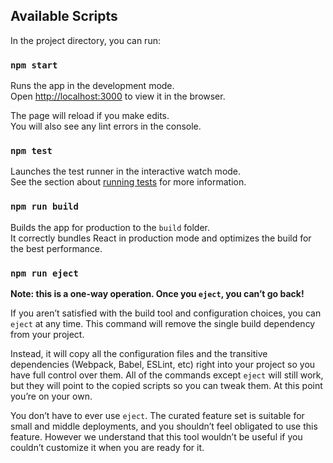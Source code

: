 <!-- !!!!项目应用开发笔记!!!! -->

<!--一、项目准备 -->
<!--
1. 项目介绍
2. 技术选型
3. 前端路由
4. API/接口
 -->

 <!-- 二. 环境搭建与验证 -->
<!-- 
1.脚手架搭建项目，初始化环境 ，git管理
-- 脚手架搭建
-- npm start验证
2.服务器后台搭建，初始化app.js及路由管理 
--express框架下载+body-parser解析post请求模块下载
--app.js和router.js初始化
--nodemon app.js验证
1. mongodb数据库和mogoose模块引入，使用node操作mondogb数据库
-- mongodb下载启动服务
-- mongoose模块下载
-- 初始化环境
-- 操作数据库验证
4. 前后台简单交互验证 
-- axios请求封装
-- 注意：可能会碰到跨域请求返错，需要在后端设置:--可以总结记入踩坑笔记
res.setHeader("Access-Control-Allow-Origin","*")
除此之外，还有JSONP，HTTP Proxy代理的方式，需要知晓
5. 基本目录设计,normalize.css样式管理
6. 引入antd(可选,按需引入样式（优化，可记录笔记）和自定义主题)，引入router路由管理
 -->

 <!-- 三. 项目login模块设计及开发 -->
<!--
1. 静态界面设计，引入antd From表单样式
--如何使该背景图片大小也实现响应式 ？?--问题
--原网站优化：输入邮箱时校验是否为邮箱

2. 难点：表单验证（规则的声明式验证rules+自定义验证validator，和点击提交时验证；）
可继续搜索其他普通实现方式，并总结计入笔记

3. 重点：表单数据收集 ()
4. 表单提交 (POST请求，携带请求体参数)
--后台处理POST请求有问题，待修复；暂时先使用GET请求，并且可以实现校验的功能
5. 前后台交互：
API文档（平台接口+应用接口）
容联云通讯平台短信发送接口
postman工具测试接口（需下载）
ajax/axios网络请求模块封装,后台返回的是JSON数据
跨域请求处理方式
优化：async/await优化请求模块，以同步编码方式实现异步流程，不再使用then来解析！--注意catch捕获异常
优化：异常的统一处理：在封装请求模块时即进行捕获，新建Promise对象，使用antd的message.error来获取
登录请求成功：message.success，然后跳转到管理界面：this.props.history.replace()
重难点：维持用户登录与自动登录的实现：localStorage方式 -- 放在untils中
-->

<!-- 四. 项目admin模块设计及开发  -->
<!-- 
1. 界面布局设计--antd组件或自行设计
--局部样式的实现（记录踩坑笔记）
Vue中局部CSS样式通过scoped；
在React中，(必须使用类选择器)，可以通过将css/less/scss等文件命名为xxx.module.css，然后引入时需要使用import styles(自定义) from "...scss'，使用时要这样写：className={styles.container}
--左侧表单箭头，可以利用iconfont等图标，或伪元素的方式实现（写入踩坑笔记）
-- 天气情况通过JSONP请求调用 ,时间通过格式化日期调用，同时在生命周期函数中，动态显示事件，天气与方法
-- Vue和React中禁止eslint方法（写入踩坑笔记）
-- 退出登录功能，借助antd里的modal组件函数，点击OK后依次清除数据并跳转（this问题)；注意：要在卸载生命周期时清除定时器函数
-- JS如何判断对象为空问题???
2. 路由设计和默认界面设置（Redirect To）
3. 重难点：菜单列表的动态设计。封装到数组中，通过map遍历和递归调用（我的项目组没有用到）
4. 内部招聘和内部推荐界面设计
-- 在实现职位获取的前后端交互时, 遍历职位列表时，forEach无返回值不能设置return，map有返回值可以设置return(写入踩坑笔记)
-- 关于分页效果等，可利用ant-d UI组件库的table组件来实现--研究下，可以2个界面分别为手动和ant-d
-- table组件真香！！！！！！！ 另外，修改内部.ant-table的样式方法（写入踩坑笔记）
5. 职位管理界面设计
-- 在jsx中遍历绑定事件时，应该采用 （写入踩坑笔记）
如何向事件回调函数中传递参数？？？：先定义一个匿名函数，在函数中调用处理的函数并传入数据
<td><button onClick={()=>this.recommdsDelete(item._id)}>删除</button></td> 
而不是 <td><button onClick={this.recommdsDelete(item._id)}>删除</button></td> --渲染时会被直接调用
-- 受控组件与非受控组件的2种实现方式，不错
-- 添加和修改界面的实现，利用modal组件，visiable设置为1个值即可
--遗留问题：每次点击新增、删除等时的页面刷新问题，和滚动区域问题，样式问题（待解决后写入踩坑笔记）
-- 遗留问题：// timeout:5000  开启后职位管理界面会卡死？
 -->



## Available Scripts

In the project directory, you can run:

### `npm start`

Runs the app in the development mode.<br>
Open [http://localhost:3000](http://localhost:3000) to view it in the browser.

The page will reload if you make edits.<br>
You will also see any lint errors in the console.

### `npm test`

Launches the test runner in the interactive watch mode.<br>
See the section about [running tests](https://facebook.github.io/create-react-app/docs/running-tests) for more information.

### `npm run build`

Builds the app for production to the `build` folder.<br>
It correctly bundles React in production mode and optimizes the build for the best performance.

### `npm run eject`

**Note: this is a one-way operation. Once you `eject`, you can’t go back!**

If you aren’t satisfied with the build tool and configuration choices, you can `eject` at any time. This command will remove the single build dependency from your project.

Instead, it will copy all the configuration files and the transitive dependencies (Webpack, Babel, ESLint, etc) right into your project so you have full control over them. All of the commands except `eject` will still work, but they will point to the copied scripts so you can tweak them. At this point you’re on your own.

You don’t have to ever use `eject`. The curated feature set is suitable for small and middle deployments, and you shouldn’t feel obligated to use this feature. However we understand that this tool wouldn’t be useful if you couldn’t customize it when you are ready for it.
